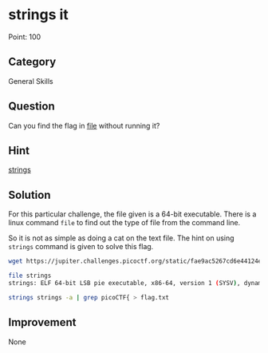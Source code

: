 # strings it

Point: 100

## Category

General Skills

## Question

Can you find the flag in [file](https://jupiter.challenges.picoctf.org/static/fae9ac5267cd6e44124e559b901df177/strings) without running it?

## Hint

[strings](https://linux.die.net/man/1/strings)

## Solution

For this particular challenge, the file given is a 64-bit executable. There is a linux command ```file``` to find out the type of file from the command line.

So it is not as simple as doing a cat on the text file. The hint on using ```strings``` command is given to solve this flag.

```bash
wget https://jupiter.challenges.picoctf.org/static/fae9ac5267cd6e44124e559b901df177/strings

file strings
strings: ELF 64-bit LSB pie executable, x86-64, version 1 (SYSV), dynamically linked, interpreter /lib64/ld-linux-x86-64.so.2, for GNU/Linux 3.2.0, BuildID[sha1]=0cdedfba33422d235dba8c90e00fb77b235f1ff8, not stripped

strings strings -a | grep picoCTF{ > flag.txt
```

## Improvement

None
